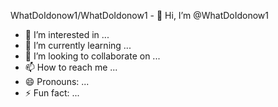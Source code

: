 <?xml version="1.0" encoding="utf-8"?>
WhatDoIdonow1/WhatDoIdonow1 - 👋 Hi, I’m @WhatDoIdonow1
- 👀 I’m interested in ...
- 🌱 I’m currently learning ...
- 💞️ I’m looking to collaborate on ...
- 📫 How to reach me ...
- 😄 Pronouns: ...
- ⚡ Fun fact: ...

<!---
WhatDoIdonow1/WhatDoIdonow1 is a ✨ special ✨ repository because its `README.md` (this file) appears on your GitHub profile.
You can click the Preview link to take a look at your changes.
--->
